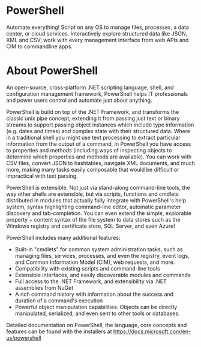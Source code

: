 # PowerShell

Automate everything! Script on any OS to manage files, processes, a data center, or cloud services. Interactively explore structured data like JSON, XML and CSV; work with every management interface from web APIs and CIM to commandline apps.

# About PowerShell

An open-source, cross-platform .NET scripting language, shell, and configuration management framework, PowerShell helps IT professionals and power users control and automate just about anything. 

PowerShell is build on top of the .NET Framework, and transforms the classic unix pipe concept, extending it from passing just text or binary streams to support passing object instances which include type information (e.g. dates and times) and complex state with their structured data. Where in a traditional shell you might use text processing to extract particular information from the output of a command, in PowerShell you have access to properties and methods (including ways of inspecting objects to determine which properties and methods are available). You can work with CSV files, convert JSON to hashtables, navigate XML documents, and much more, making many tasks easily composable that would be difficult or impractical with text parsing. 

PowerShell is extensible. Not just via stand-along command-line tools, the way other shells are extensible, but via scripts, functions and cmdlets distributed in modules that actually fully integrate with PowerShell's help system, syntax highlighting command-line editor, automatic parameter discovery and tab-completion. You can even extend the simple, explorable property + content syntax of the file system to data stores such as the Windows registry and certificate store, SQL Server, and even Azure!

PowerShell includes many additional features:

* Built-in "cmdlets" for common system administration tasks, such as managing files, services, processes, and even the registry, event logs, and Common Information Model (CIM), web requests, and more.
* Compatibility with existing scripts and command-line tools
* Extensible interfaces, and easily discoverable modules and commands
* Full access to the .NET Framework, and extensibility via .NET assemblies from NuGet
* A rich command history with information about the success and duration of a command's execution
* Powerful object manipulation capabilities. Objects can be directly manipulated, serialized, and even sent to other tools or databases.

Detailed documentation on PowerShell, the language, core concepts and features can be found with the installers at https://docs.microsoft.com/en-us/powershell
